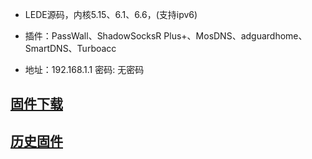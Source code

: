 - LEDE源码，内核5.15、6.1、6.6，(支持ipv6)

- 插件：PassWall、ShadowSocksR Plus+、MosDNS、adguardhome、SmartDNS、Turboacc

- 地址：192.168.1.1 密码: 无密码

## [固件下载](https://github.com/icons88/OpenWrt-x86_64/releases)
## [历史固件](https://github.com/icons88/OpenWrt-x86_64/actions)
